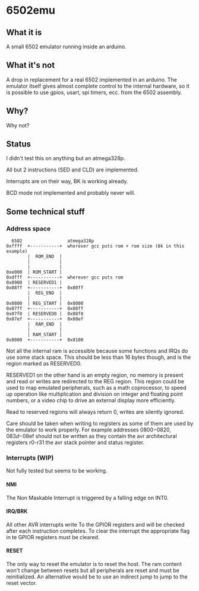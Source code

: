 # 6502emu
## What it is
A small 6502 emulator running inside an arduino.

## What it's not
A drop in replacement for a real 6502 implemented in an arduino.
The emulator itself gives almost complete control to the internal hardware, so it is possible to use gpios, usart, spi timers, ecc. from the 6502 assembly. 

## Why?
Why not?

## Status
I didn't test this on anything but an atmega328p.

All but 2 instructions (SED and CLD) are implemented.

Interrupts are on their way, BK is working already.

BCD mode not implemented and probably never will.

## Some technical stuff
### Address space
```
  6502                 atmega328p
0xffff  +-----------+  wherever gcc puts rom + rom size (8k in this example)
        |  ROM_END  |
        |           |
        |           |
0xe000  | ROM_START |
0xdfff  +-----------+  wherever gcc puts rom
0x0900  | RESERVED1 |
0x08ff  +-----------+  0x00ff
        |  REG_END  |
        |           |
0x0800  | REG_START |  0x0000
0x07ff  +-----------+  0x08ff
0x07f0  | RESERVED0 |  0x08f0
0x07ef  +-----------+  0x08ef
        |  RAM_END  |
        |           |
        | RAM_START |
0x0000  +-----------+  0x0100
```

Not all the internal ram is accessible because some functions and IRQs do use some stack space.
This should be less than 16 bytes though, and is the region marked as RESERVED0.

RESERVED1 on the other hand is an empty region, no memory is present and read or writes are redirected to
the REG region. This region could be used to map emulated peripherals, such as a math coprocessor, to
speed up operation like multiplication and division on integer and floating point numbers, or
a video chip to drive an external display more efficiently.

Read to reserved regions will always return 0, writes are silently ignored.

Care should be taken when writing to registers as some of them are used by the emulator to work properly.
For example addresses $0800-$0820, $083d-$08ef should not be written as they contain the avr architectural registers r0-r31
the avr stack pointer and status register.


### Interrupts (WIP)
Not fully tested but seems to be working.

#### NMI
The Non Maskable Interrupt is triggered by a falling edge on INT0.

#### IRQ/BRK
All other AVR interrupts write To the GPIOR registers and will be checked after each instruction completes.
To clear the interrupt the appropriate flag in te GPIOR registers must be cleared.

#### RESET
The only way to reset the emulator is to reset the host.
The ram content won't change between resets but all peripherals are reset and must be reinitialized.
An alternative would be to use an indirect jump to jump to the reset vector.
